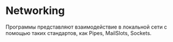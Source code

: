 # Networking
Программы представляют взаимодействие в локальной сети с помощью таких стандартов, как Pipes, MailSlots, Sockets. 
